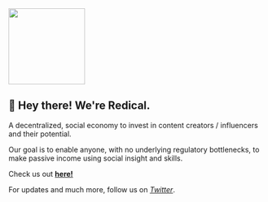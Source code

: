 <img height="150" width="150" src="https://i.ibb.co/vwDnqVm/Thumbnail.png" />

## 👋 Hey there! We're Redical.

A decentralized, social economy to invest in content creators / influencers and their potential.  

Our goal is to enable anyone, with no underlying regulatory bottlenecks, to make passive income using social insight and skills.

Check us out [**here!**](https://redical.io)

For updates and much more, follow us on [*Twitter*](https://twitter.com/RedicalHQ).

